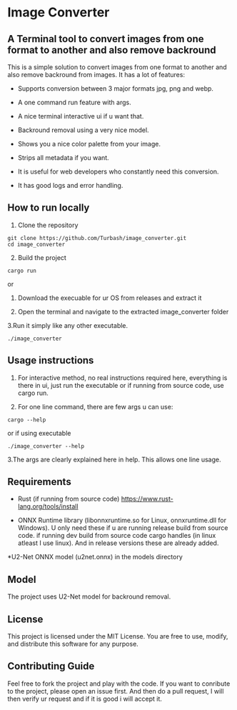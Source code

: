 # Image Converter

## A Terminal tool to convert images from one format to another and also remove backround

This is a simple solution to convert images from one format to another and also remove backround from images. It has a lot of features:

* Supports conversion between 3 major formats jpg, png and webp.

* A one command run feature with args.

* A nice terminal interactive ui if u want that.

* Backround removal using a very nice model.

* Shows you a nice color palette from your image.

* Strips all metadata if you want.

* It is useful for web developers who constantly need this conversion.

* It has good logs and error handling.

## How to run locally

1. Clone the repository

``` 
git clone https://github.com/Turbash/image_converter.git
cd image_converter
 ```

2. Build the project

```
cargo run
```

or

1. Download the execuable for ur OS from releases and extract it

2. Open the terminal and navigate to the extracted image_converter folder

3.Run it simply like any other executable.

```
./image_converter
```

## Usage instructions

1. For interactive method, no real instructions required here, everything is there in ui, just run the executable or if running from source code, use cargo run.

2. For one line command, there are few args u can use:

``` 
cargo --help
```

or if using executable

```
./image_converter --help
```

3.The args are clearly explained here in help. This allows one line usage.

## Requirements 

* Rust (if running from source code) https://www.rust-lang.org/tools/install

* ONNX Runtime library (libonnxruntime.so for Linux, onnxruntime.dll for Windows). U only need these if u are running release build from source code. if running dev build from source code cargo handles (in linux atleast I use linux). And in release versions these are already added.

*U2-Net ONNX model (u2net.onnx) in the models directory

## Model

The project uses U2-Net model for backround removal.

## License

This project is licensed under the MIT License.
You are free to use, modify, and distribute this software for any purpose.

## Contributing Guide

Feel free to fork the project and play with the code. If you want to conribute to the project, please open an issue first. And then do a pull request, I will then verify ur request and if it is good i will accept it.